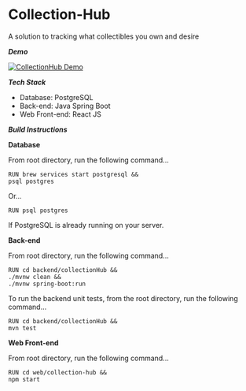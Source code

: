 # Collection-Hub
A solution to tracking what collectibles you own and desire

***Demo***

[![CollectionHub Demo](https://i9.ytimg.com/vi_webp/yAy1i4QA6D8/mq2.webp?sqp=CJjKlbQG-oaymwEmCMACELQB8quKqQMa8AEB-AHaCYAC0AWKAgwIABABGGsgayhrMA8=&rs=AOn4CLB8U_VLqnrPahPrAKeCXdLfXxMmFQ)](https://youtu.be/yAy1i4QA6D8)

***Tech Stack***

 - Database: PostgreSQL
 - Back-end: Java Spring Boot
 - Web Front-end: React JS

 

***Build Instructions***

**Database**

From root directory, run the following command...
```
RUN brew services start postgresql &&
psql postgres
```
Or...
```
RUN psql postgres
```
If PostgreSQL is already running on your server.


**Back-end**

From root directory, run the following command...
```
RUN cd backend/collectionHub &&
./mvnw clean &&
./mvnw spring-boot:run
```

To run the backend unit tests, from the root directory, run the following command...
```
RUN cd backend/collectionHub &&
mvn test
```


**Web Front-end**

From root directory, run the following command...
```
RUN cd web/collection-hub &&
npm start
```